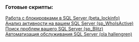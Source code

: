### Готовые скрипты:
[Работа с блокировками в SQL Server (beta_lockinfo)](http://sqlcom.ru/scripts/beta_lockinfo/ "Работа с блокировками в SQL Server (beta_lockinfo)") </br>
[Анализ активности на вашем SQL Server (sp_WhoIsActive)](http://sqlcom.ru/scripts/who-is-active/)</br>
[Поиск проблем вашего SQL Server (sp_Blitz)](http://sqlcom.ru/scripts/sp_blitz/)</br>
[Автоматизация обслуживания SQL Server (ola hallengren)](http://sqlcom.ru/scripts/meintenance-from-ola-hallengren/)</br>


